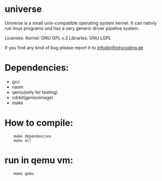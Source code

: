 universe
========

Universe is a small unix-compatible operating system kernel.
It can nativly run linux programs und has a very generic driver pipeline system.

Licenses: 
  Kernel: GNU GPL v.3
  Libraries: GNU LGPL

If you find any kind of bug please report it to info@infinitycoding.de

Dependencies:
========
* gcc
* nasm
* qemu(only for testing)
* cdrkit(genisoimage)
* make


How to compile:
========

````
	make dependencies
	make all
````

run in qemu vm:
========

````
	make qemu
````

